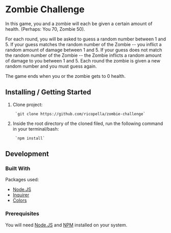 # Zombie Challenge

In this game, you and a zombie will each be given a certain amount of health. (Perhaps: You 70, Zombie 50).

For each round, you will be asked to guess a random number between 1 and 5.
If your guess matches the random number of the Zombie -- you inflict a random amount of damage between 1 and 5. 
If your guess does not match the random number of the Zombie -- the Zombie inflicts a random amount of damage to you between 1 and 5.
Each round the zombie is given a new random number and you must guess again. 

The game ends when you or the zombie gets to 0 health. 

## Installing / Getting Started

1. Clone project: 

        `git clone https://github.com/ricopella/zombie-challenge`

2. Inside the root directory of the cloned filed, run the following command in your terminal/bash:

        `npm install`

## Development

### Built With
Packages used: 
* [Node.JS](https://www.npmjs.com/)
* [Inquirer](https://www.npmjs.com/package/inquirer)
* [Colors](https://www.npmjs.com/package/colors)

### Prerequisites

You will need [Node.JS](https://www.npmjs.com/) and [NPM](https://nodejs.org/en/) installed on your system.